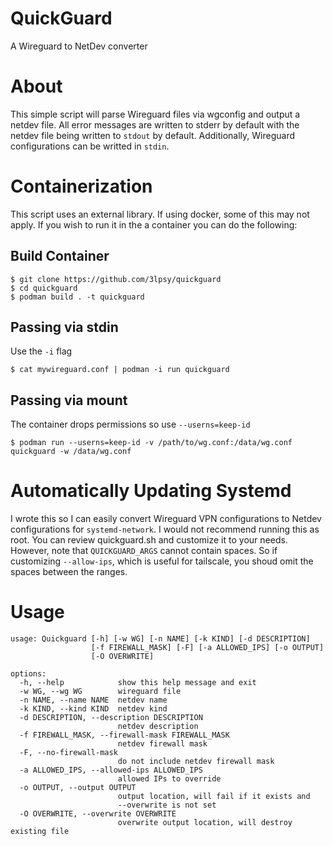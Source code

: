 # QuickGuard
A Wireguard to NetDev converter

# About
This simple script will parse Wireguard files via wgconfig and output a netdev file. All error messages are written to stderr by default with the netdev file being written to `stdout` by default. Additionally, Wireguard configurations can be writted in `stdin`.

# Containerization
This script uses an external library. If using docker, some of this may not apply. If you wish to run it in the a container you can do the following:

## Build Container
```
$ git clone https://github.com/3lpsy/quickguard
$ cd quickguard
$ podman build . -t quickguard
```

## Passing via stdin
Use the `-i` flag
```
$ cat mywireguard.conf | podman -i run quickguard
```

## Passing via mount
The container drops permissions so use `--userns=keep-id`
```
$ podman run --userns=keep-id -v /path/to/wg.conf:/data/wg.conf quickguard -w /data/wg.conf
```
# Automatically Updating Systemd
I wrote this so I can easily convert Wireguard VPN configurations to Netdev configurations for `systemd-network`. I would not recommend running this as root. You can review quickguard.sh and customize it to your needs. However, note that `QUICKGUARD_ARGS` cannot contain spaces. So if customizing `--allow-ips`, which is useful for tailscale, you shoud omit the spaces between the ranges.

# Usage
```
usage: Quickguard [-h] [-w WG] [-n NAME] [-k KIND] [-d DESCRIPTION]
                  [-f FIREWALL_MASK] [-F] [-a ALLOWED_IPS] [-o OUTPUT]
                  [-O OVERWRITE]

options:
  -h, --help            show this help message and exit
  -w WG, --wg WG        wireguard file
  -n NAME, --name NAME  netdev name
  -k KIND, --kind KIND  netdev kind
  -d DESCRIPTION, --description DESCRIPTION
                        netdev description
  -f FIREWALL_MASK, --firewall-mask FIREWALL_MASK
                        netdev firewall mask
  -F, --no-firewall-mask
                        do not include netdev firewall mask
  -a ALLOWED_IPS, --allowed-ips ALLOWED_IPS
                        allowed IPs to override
  -o OUTPUT, --output OUTPUT
                        output location, will fail if it exists and
                        --overwrite is not set
  -O OVERWRITE, --overwrite OVERWRITE
                        overwrite output location, will destroy existing file
```
